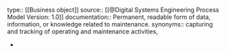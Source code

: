 type:: [[Business object]]
source:: [[@Digital Systems Engineering Process Model Version: 1.0]]
documentation:: Permanent, readable form of data, information, or knowledge related to maintenance.
synonyms:: capturing and tracking of operating and maintenance activities,

-